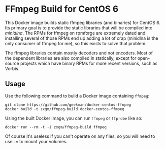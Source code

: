 FFmpeg Build for CentOS 6
===========================
This Docker image builds static ffmpeg libraries (and binaries) for CentOS 6.
Its primary goal is to provide the static libraries that will be compiled into
*minidlna*. The RPMs for ffmpeg on rpmforge are extremely dated and installing
several of those RPMs end up adding a lot of crap (minidlna is the only
consumer of ffmpeg for me), so this exists to solve that problem.

The ffmpeg libraries contain mostly decoders and not encoders. Most of the
dependent libraries are also compiled in statically, except for open-source
projects which have binary RPMs for more recent versions, such as Vorbis.


Usage
------

Use the following command to build a Docker image containing `ffmpeg`:

	git clone https://github.com/geekman/docker-centos-ffmpeg
	docker build -t zxgm/ffmpeg-build docker-centos-ffmpeg

Using the built Docker image, you can run `ffmpeg` or `ffprobe` like so:

	docker run --rm -t -i zxgm/ffmpeg-build ffmpeg

Of course it's useless if you can't operate on any files, so you will need to
use `-v` to mount your volumes.

